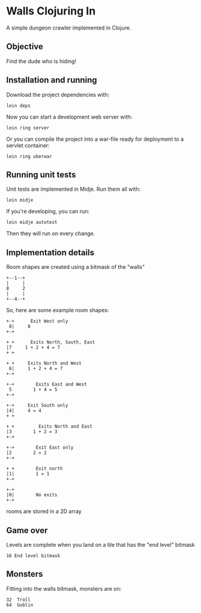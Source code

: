Walls Clojuring In
==================

A simple dungeon crawler implemented in Clojure.

Objective
---------

Find the dude who is hiding!

Installation and running
------------------------

Download the project dependencies with:

    lein deps

Now you can start a development web server with:

    lein ring server

Or you can compile the project into a war-file ready for deployment to
a servlet container:

    lein ring uberwar

Running unit tests
------------------

Unit tests are implemented in Midje. Run them all with:

    lein midje

If you're developing, you can run:

    lein midje autotest

Then they will run on every change.

Implementation details
----------------------

Room shapes are created using a bitmask of the "walls"

    +--1--+
    |     |
    8     2
    |     |
    +--4--+

So, here are some example room shapes:

    +-+      Exit West only
     8|     8
    +-+

    + +      Exits North, South, East
    |7     1 + 2 + 4 = 7
    + +

    + +     Exits North and West
     6|     1 + 2 + 4 = 7
    +-+

    +-+        Exits East and West
     5        1 + 4 = 5
    +-+

    +-+     Exit South only
    |4|     4 = 4
    + +

    + +         Exits North and East
    |3        1 + 2 = 3
    +-+

    +-+        Exit East only
    |2        2 = 2
    +-+

    + +        Exit north
    |1|        1 = 1 
    +-+

    +-+       
    |0|        No exits
    +-+

 rooms are stored in a 2D array

Game over
---------

Levels are complete when you land on a tile that has the "end level" bitmask

    16 End level bitmask

Monsters
--------

Fitting into the walls bitmask, monsters are on:

    32  Troll
    64  Goblin

